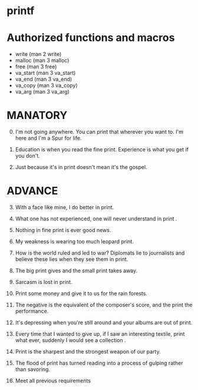 # printf

# Authorized functions and macros

* write (man 2 write)
* malloc (man 3 malloc)
* free (man 3 free)
* va_start (man 3 va_start)
* va_end (man 3 va_end)
* va_copy (man 3 va_copy)
* va_arg (man 3 va_arg)

# MANATORY

0. I'm not going anywhere. You can print that wherever you want to. I'm here and I'm a Spur for life.

1. Education is when you read the fine print. Experience is what you get if you don't.

2. Just because it's in print doesn't mean it's the gospel.

# ADVANCE

3. With a face like mine, I do better in print.

4. What one has not experienced, one will never understand in print .

5. Nothing in fine print is ever good news.

6. My weakness is wearing too much leopard print.

7. How is the world ruled and led to war? Diplomats lie to journalists and believe these lies when they see them in print.

8. The big print gives and the small print takes away.

9. Sarcasm is lost in print.

10. Print some money and give it to us for the rain forests.

11. The negative is the equivalent of the composer's score, and the print the performance.

12. It's depressing when you're still around and your albums are out of print.

13. Every time that I wanted to give up, if I saw an interesting textile, print what ever, suddenly I would see a collection .

14. Print is the sharpest and the strongest weapon of our party.

15. The flood of print has turned reading into a process of gulping rather than savoring.

16. Meet all previous requirements
